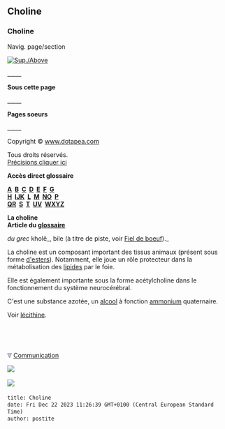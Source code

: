 ## Choline
### Choline
 Navig. page/section

[![Sup./Above](_derived/up_cmp_themenoir010_up.gif)](c.html)

\_\_\_\_\_

**Sous cette page**

\_\_\_\_\_

**Pages soeurs**

\_\_\_\_\_

Copyright © www.dotapea.com

Tous droits réservés.  
[Précisions cliquer ici](droitscopie.html)

**Accès direct glossaire**

**[A](a.html)  [B](b.html)  [C](c.html)  [D](d.html)  [E](e.html)  [F](f.html)  [G](g.html)  
[H](h.html)  [IJK](ijk.html)  [L](l.html)  [M](m.html)  [NO](no.html)  [P](p.html)  
[QR](qr.html)  [S](s.html)  [T](t.html)  [UV](uv.html)  [WXYZ](wxyz.html)**

**La choline  
Article du [glossaire](glossaire.html)**

_du grec_ kholê_, bile (à titre de piste, voir [Fiel de boeuf](fieldeboeuf.html))._

La choline est un composant important des tissus animaux (présent sous forme [d'esters](ester.html)). Notamment, elle joue un rôle protecteur dans la métabolisation des [lipides](lipide.html) par le foie.

Elle est également importante sous la forme acétylcholine dans le fonctionnement du système neurocérébral.

C'est une substance azotée, un [alcool](alcool.html) à fonction [ammonium](ammonium.html) quaternaire.

Voir [lécithine](lecithine.html).



 

 ![](images/transparent122x1.gif)

![](images/flechebas.gif) [Communication](http://www.artrealite.com/annonceurs.htm) 

[![](https://cbonvin.fr/sites/regie.artrealite.com/visuels/campagne1.png)](index-2.html#20131014)

![](https://cbonvin.fr/sites/regie.artrealite.com/visuels/campagne2.png)
```
title: Choline
date: Fri Dec 22 2023 11:26:39 GMT+0100 (Central European Standard Time)
author: postite
```

